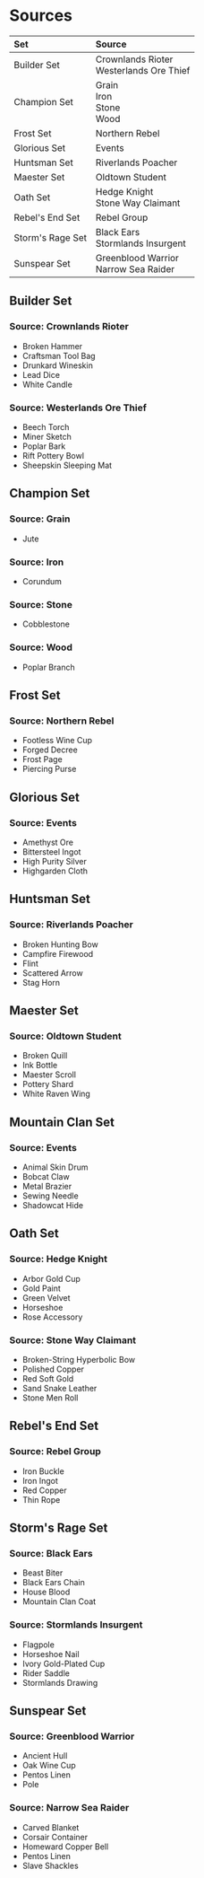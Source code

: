 <!-- TITLE: Materials -->

# Sources
Set | Source
:--- | :---
Builder Set | Crownlands Rioter<br>Westerlands Ore Thief
Champion Set | Grain<br>Iron<br>Stone<br>Wood
Frost Set | Northern Rebel
Glorious Set | Events
Huntsman Set | Riverlands Poacher
Maester Set | Oldtown Student
Oath Set | Hedge Knight<br>Stone Way Claimant
Rebel's End Set | Rebel Group
Storm's Rage Set | Black Ears<br>Stormlands Insurgent
Sunspear Set | Greenblood Warrior<br>Narrow Sea Raider
## Builder Set
### Source: Crownlands Rioter
* Broken Hammer
* Craftsman Tool Bag
* Drunkard Wineskin
* Lead Dice
* White Candle

### Source: Westerlands Ore Thief
* Beech Torch
* Miner Sketch
* Poplar Bark
* Rift Pottery Bowl
* Sheepskin Sleeping Mat

## Champion Set
### Source: Grain
* Jute

### Source: Iron
* Corundum

### Source: Stone
* Cobblestone

### Source: Wood
* Poplar Branch

## Frost Set
### Source: Northern Rebel
* Footless Wine Cup
* Forged Decree
* Frost Page
* Piercing Purse

## Glorious Set
### Source: Events
* Amethyst Ore
* Bittersteel Ingot
* High Purity Silver
* Highgarden Cloth

## Huntsman Set
### Source: Riverlands Poacher
* Broken Hunting Bow
* Campfire Firewood
* Flint
* Scattered Arrow
* Stag Horn

## Maester Set
### Source: Oldtown Student
* Broken Quill
* Ink Bottle
* Maester Scroll
* Pottery Shard
* White Raven Wing

## Mountain Clan Set
### Source: Events
* Animal Skin Drum
* Bobcat Claw
* Metal Brazier
* Sewing Needle
* Shadowcat Hide

## Oath Set
### Source: Hedge Knight
* Arbor Gold Cup
* Gold Paint
* Green Velvet
* Horseshoe
* Rose Accessory

### Source: Stone Way Claimant
* Broken-String Hyperbolic Bow
* Polished Copper
* Red Soft Gold
* Sand Snake Leather
* Stone Men Roll

## Rebel's End Set
### Source: Rebel Group
* Iron Buckle
* Iron Ingot
* Red Copper
* Thin Rope

## Storm's Rage Set
### Source: Black Ears
* Beast Biter
* Black Ears Chain
* House Blood
* Mountain Clan Coat

### Source: Stormlands Insurgent
* Flagpole
* Horseshoe Nail
* Ivory Gold-Plated Cup
* Rider Saddle
* Stormlands Drawing

## Sunspear Set
### Source: Greenblood Warrior
* Ancient Hull
* Oak Wine Cup
* Pentos Linen
* Pole

### Source: Narrow Sea Raider
* Carved Blanket
* Corsair Container
* Homeward Copper Bell
* Pentos Linen
* Slave Shackles

